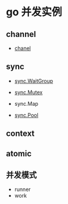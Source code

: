 # go 并发实例

## channel  

- [chanel](go-chan.md)

## sync  

- [sync.WaitGroup](go-sync-waitgroup.md)

- [sync.Mutex](go-sync-mutex.md)

- sync.Map

- [sync.Pool](go-sync-pool.md)

## context  

## atomic

## 并发模式

- runner
- work